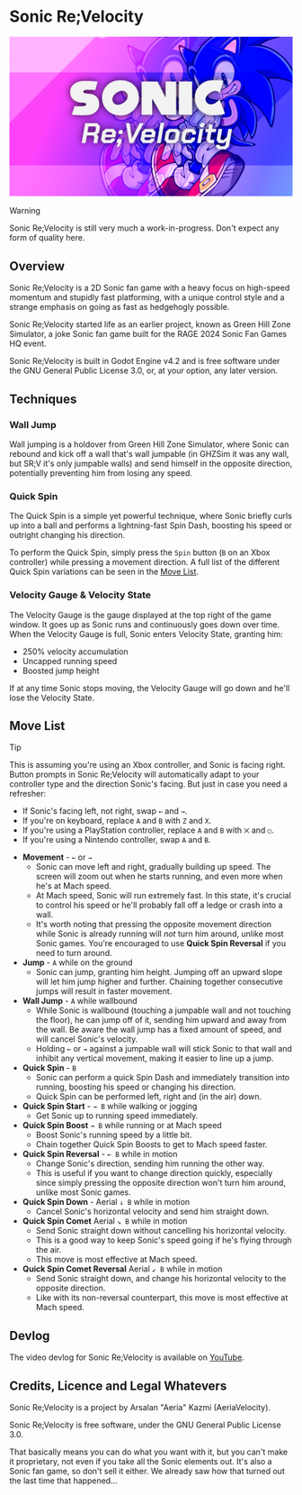 # Sonic Re;Velocity

![Sonic Re;Velocity](title-screen.png)

> [!WARNING]
> Sonic Re;Velocity is still very much a work-in-progress. Don't expect any
> form of quality here.

## Overview

Sonic Re;Velocity is a 2D Sonic fan game with a heavy focus on high-speed
momentum and stupidly fast platforming, with a unique control style and a
strange emphasis on going as fast as hedgehogly possible.

Sonic Re;Velocity started life as an earlier project, known as Green Hill Zone
Simulator, a joke Sonic fan game built for the RAGE 2024 Sonic Fan Games HQ event.

Sonic Re;Velocity is built in Godot Engine v4.2 and is free software under the
GNU General Public License 3.0, or, at your option, any later version.

## Techniques

### Wall Jump

Wall jumping is a holdover from Green Hill Zone Simulator, where Sonic can
rebound and kick off a wall that's wall jumpable (in GHZSim it was any wall,
but SR;V it's only jumpable walls) and send himself in the opposite direction,
potentially preventing him from losing any speed.

### Quick Spin

The Quick Spin is a simple yet powerful technique, where Sonic briefly curls
up into a ball and performs a lightning-fast Spin Dash, boosting his speed
or outright changing his direction.

To perform the Quick Spin, simply press the `Spin` button (`B` on an Xbox
controller) while pressing a movement direction. A full list of the different
Quick Spin variations can be seen in the [Move List](#move-list).

### Velocity Gauge & Velocity State

The Velocity Gauge is the gauge displayed at the top right of the game window.
It goes up as Sonic runs and continuously goes down over time. When the Velocity
Gauge is full, Sonic enters Velocity State, granting him:

* 250% velocity accumulation
* Uncapped running speed
* Boosted jump height

If at any time Sonic stops moving, the Velocity Gauge will go down and he'll
lose the Velocity State.

## Move List

> [!TIP]
> This is assuming you're using an Xbox controller, and Sonic is facing right.
> Button prompts in Sonic Re;Velocity will automatically adapt to your controller type
> and the direction Sonic's facing.
> But just in case you need a refresher:
>
> * If Sonic's facing left, not right, swap `←` and `→`.<br>
> * If you're on keyboard, replace `A` and `B` with `Z` and `X`.<br>
> * If you're using a PlayStation controller, replace `A` and `B` with `⨉` and `○`.<br>
> * If you're using a Nintendo controller, swap `A` and `B`.

* **Movement** - `←` or `→`
  * Sonic can move left and right, gradually building up speed. The screen will
    zoom out when he starts running, and even more when he's at Mach speed.
  * At Mach speed, Sonic will run extremely fast. In this state, it's crucial
    to control his speed or he'll probably fall off a ledge or crash into a
    wall.
  * It's worth noting that pressing the opposite movement direction while Sonic
    is already running will *not* turn him around, unlike most Sonic games.
    You're encouraged to use **Quick Spin Reversal** if you need to turn around.
* **Jump** - `A` while on the ground
  * Sonic can jump, granting him height. Jumping off an upward
    slope will let him jump higher and further. Chaining together consecutive
    jumps will result in faster movement.
* **Wall Jump** - `A` while wallbound
  * While Sonic is wallbound (touching a jumpable wall and not touching the
    floor), he can jump off of it, sending him upward and away from the wall. Be
    aware the wall jump has a fixed amount of speed, and will cancel Sonic's
    velocity.
  * Holding `←` or `→` against a jumpable wall will stick Sonic to that wall and
    inhibit any vertical movement, making it easier to line up a jump.
* **Quick Spin** - `B`
  * Sonic can perform a quick Spin Dash and immediately transition into running,
    boosting his speed or changing his direction.
  * Quick Spin can be performed left, right and (in the air) down.
* **Quick Spin Start** - `→ B` while walking or jogging
  * Get Sonic up to running speed immediately.
* **Quick Spin Boost** `→ B` while running or at Mach speed
  * Boost Sonic's running speed by a little bit.
  * Chain together Quick Spin Boosts to get to Mach speed faster.
* **Quick Spin Reversal** - `← B` while in motion
  * Change Sonic's direction, sending him running the other way.
  * This is useful if you want to change direction quickly, especially
  since simply pressing the opposite direction won't turn him around,
  unlike most Sonic games.
* **Quick Spin Down** - Aerial `↓ B` while in motion
  * Cancel Sonic's horizontal velocity and send him straight down.
* **Quick Spin Comet** Aerial `↘ B` while in motion
  * Send Sonic straight down without cancelling his horizontal velocity.
  * This is a good way to keep Sonic's speed going if he's flying through
    the air.
  * This move is most effective at Mach speed.
* **Quick Spin Comet Reversal** Aerial `↙ B` while in motion
  * Send Sonic straight down, and change his horizontal velocity to the
    opposite direction.
  * Like with its non-reversal counterpart, this move is most effective at
    Mach speed.

## Devlog

The video devlog for Sonic Re;Velocity is available on
[YouTube](https://www.youtube.com/playlist?list=PLBVN9inYeKYy7QS9P7kSf6Gc_aZOokCw9https://www.youtube.com/watch?v=VnZ6H0RmH2A).

## Credits, Licence and Legal Whatevers

Sonic Re;Velocity is a project by Arsalan "Aeria" Kazmi (AeriaVelocity).

Sonic Re;Velocity is free software, under the GNU General Public License 3.0.

That basically means you can do what you want with it, but you can't make it
proprietary, not even if you take all the Sonic elements out. It's also a
Sonic fan game, so don't sell it either. We already saw how that turned out
the last time that happened...
